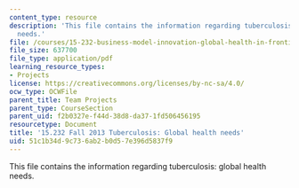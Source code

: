 ```yaml
---
content_type: resource
description: 'This file contains the information regarding tuberculosis: global health
  needs.'
file: /courses/15-232-business-model-innovation-global-health-in-frontier-markets-fall-2013/51c1b34d9c736ab2b0d57e396d5837f9_MIT15_232F13_a1_tb_09.pdf
file_size: 637700
file_type: application/pdf
learning_resource_types:
- Projects
license: https://creativecommons.org/licenses/by-nc-sa/4.0/
ocw_type: OCWFile
parent_title: Team Projects
parent_type: CourseSection
parent_uid: f2b0327e-f44d-38d8-da37-1fd506456195
resourcetype: Document
title: '15.232 Fall 2013 Tuberculosis: Global health needs'
uid: 51c1b34d-9c73-6ab2-b0d5-7e396d5837f9
---
```

This file contains the information regarding tuberculosis: global health needs.